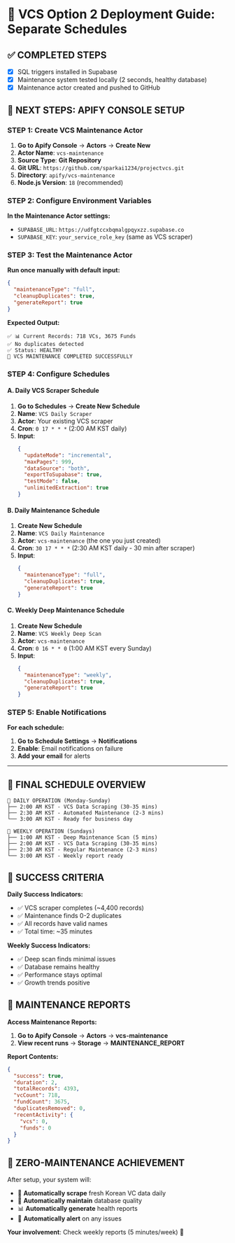 # 🚀 VCS Option 2 Deployment Guide: Separate Schedules

## ✅ **COMPLETED STEPS**
- [x] SQL triggers installed in Supabase
- [x] Maintenance system tested locally (2 seconds, healthy database)
- [x] Maintenance actor created and pushed to GitHub

## 🎯 **NEXT STEPS: APIFY CONSOLE SETUP**

### **STEP 1: Create VCS Maintenance Actor**

1. **Go to Apify Console** → **Actors** → **Create New**
2. **Actor Name**: `vcs-maintenance`
3. **Source Type**: **Git Repository**
4. **Git URL**: `https://github.com/sparkai1234/projectvcs.git`
5. **Directory**: `apify/vcs-maintenance`
6. **Node.js Version**: `18` (recommended)

### **STEP 2: Configure Environment Variables**

**In the Maintenance Actor settings:**
- `SUPABASE_URL`: `https://udfgtccxbqmalgpqyxzz.supabase.co`
- `SUPABASE_KEY`: `your_service_role_key` (same as VCS scraper)

### **STEP 3: Test the Maintenance Actor**

**Run once manually with default input:**
```json
{
  "maintenanceType": "full",
  "cleanupDuplicates": true,
  "generateReport": true
}
```

**Expected Output:**
```
✅ 📊 Current Records: 718 VCs, 3675 Funds
✅ No duplicates detected
✅ Status: HEALTHY
🎉 VCS MAINTENANCE COMPLETED SUCCESSFULLY
```

### **STEP 4: Configure Schedules**

#### **A. Daily VCS Scraper Schedule**
1. **Go to Schedules** → **Create New Schedule**
2. **Name**: `VCS Daily Scraper`
3. **Actor**: Your existing VCS scraper
4. **Cron**: `0 17 * * *` (2:00 AM KST daily)
5. **Input**: 
   ```json
   {
     "updateMode": "incremental",
     "maxPages": 999,
     "dataSource": "both",
     "exportToSupabase": true,
     "testMode": false,
     "unlimitedExtraction": true
   }
   ```

#### **B. Daily Maintenance Schedule**
1. **Create New Schedule**
2. **Name**: `VCS Daily Maintenance`
3. **Actor**: `vcs-maintenance` (the one you just created)
4. **Cron**: `30 17 * * *` (2:30 AM KST daily - 30 min after scraper)
5. **Input**:
   ```json
   {
     "maintenanceType": "full",
     "cleanupDuplicates": true,
     "generateReport": true
   }
   ```

#### **C. Weekly Deep Maintenance Schedule**
1. **Create New Schedule**
2. **Name**: `VCS Weekly Deep Scan`
3. **Actor**: `vcs-maintenance`
4. **Cron**: `0 16 * * 0` (1:00 AM KST every Sunday)
5. **Input**:
   ```json
   {
     "maintenanceType": "weekly",
     "cleanupDuplicates": true,
     "generateReport": true
   }
   ```

### **STEP 5: Enable Notifications**

**For each schedule:**
1. **Go to Schedule Settings** → **Notifications**
2. **Enable**: Email notifications on failure
3. **Add your email** for alerts

---

## 📅 **FINAL SCHEDULE OVERVIEW**

```
🌅 DAILY OPERATION (Monday-Sunday)
├── 2:00 AM KST - VCS Data Scraping (30-35 mins)
├── 2:30 AM KST - Automated Maintenance (2-3 mins)
└── 3:00 AM KST - Ready for business day

🌟 WEEKLY OPERATION (Sundays)
├── 1:00 AM KST - Deep Maintenance Scan (5 mins)
├── 2:00 AM KST - VCS Data Scraping (30-35 mins)
├── 2:30 AM KST - Regular Maintenance (2-3 mins)
└── 3:00 AM KST - Weekly report ready
```

## 🎯 **SUCCESS CRITERIA**

**Daily Success Indicators:**
- ✅ VCS scraper completes (~4,400 records)
- ✅ Maintenance finds 0-2 duplicates
- ✅ All records have valid names
- ✅ Total time: ~35 minutes

**Weekly Success Indicators:**
- ✅ Deep scan finds minimal issues
- ✅ Database remains healthy
- ✅ Performance stays optimal
- ✅ Growth trends positive

## 🔧 **MAINTENANCE REPORTS**

**Access Maintenance Reports:**
1. **Go to Apify Console** → **Actors** → **vcs-maintenance**
2. **View recent runs** → **Storage** → **MAINTENANCE_REPORT**

**Report Contents:**
```json
{
  "success": true,
  "duration": 2,
  "totalRecords": 4393,
  "vcCount": 718,
  "fundCount": 3675,
  "duplicatesRemoved": 0,
  "recentActivity": {
    "vcs": 0,
    "funds": 0
  }
}
```

## 🎉 **ZERO-MAINTENANCE ACHIEVEMENT**

After setup, your system will:
- 🤖 **Automatically scrape** fresh Korean VC data daily
- 🧹 **Automatically maintain** database quality
- 📊 **Automatically generate** health reports
- 🚨 **Automatically alert** on any issues

**Your involvement**: Check weekly reports (5 minutes/week) 🚀 
